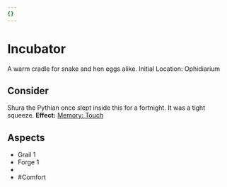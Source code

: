 ```yaml
---
{}
---
```

# Incubator
A warm cradle for snake and hen eggs alike. 
Initial Location: Ophidiarium
## Consider
Shura the Pythian once slept inside this for a fortnight. It was a tight squeeze.
**Effect:** [Memory: Touch](https://uadaf.theevilroot.xyz/rowenarium/elements/mem.touch)
## Aspects
- Grail 1
- Forge 1
- 
- #Comfort